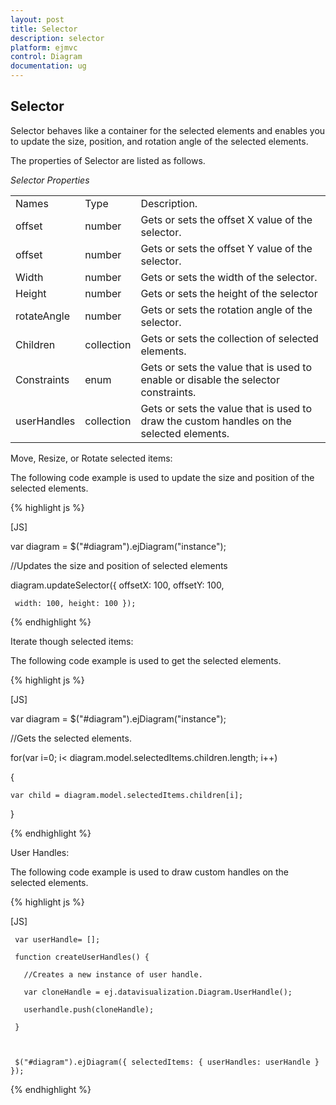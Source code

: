 ```yaml
---
layout: post
title: Selector
description: selector
platform: ejmvc
control: Diagram
documentation: ug
---
```


## Selector

Selector behaves like a container for the selected elements and enables you to update the size, position, and rotation angle of the selected elements.

The properties of Selector are listed as follows.

_Selector Properties_

<table>
<tr>
<td>
Names</td><td>
Type </td><td>
Description.</td></tr>
<tr>
<td>
offset</td><td>
number</td><td>
Gets or sets the offset X value of the selector.</td></tr>
<tr>
<td>
offset</td><td>
number</td><td>
Gets or sets the offset Y value of the selector.</td></tr>
<tr>
<td>
Width</td><td>
number</td><td>
Gets or sets the width of the selector.</td></tr>
<tr>
<td>
Height</td><td>
number</td><td>
Gets or sets the height of the selector</td></tr>
<tr>
<td>
rotateAngle</td><td>
number</td><td>
Gets or sets the rotation angle of the selector.</td></tr>
<tr>
<td>
Children</td><td>
collection</td><td>
Gets or sets the collection of selected elements.</td></tr>
<tr>
<td>
Constraints</td><td>
enum</td><td>
Gets or sets the value that is used to enable or disable the selector constraints.</td></tr>
<tr>
<td>
userHandles</td><td>
collection</td><td>
Gets or sets the value that is used to draw the custom handles on the selected elements.</td></tr>
</table>
Move, Resize, or Rotate selected items:

The following code example is used to update the size and position of the selected elements.

{% highlight js %}

[JS]



var diagram = $("#diagram").ejDiagram("instance");

//Updates the size and position of selected elements

diagram.updateSelector({ offsetX: 100, offsetY: 100,       

     width: 100, height: 100 });





{% endhighlight %}

Iterate though selected items:

The following code example is used to get the selected elements.

{% highlight js %}

[JS]



var diagram = $("#diagram").ejDiagram("instance");

//Gets the selected elements.

for(var i=0; i< diagram.model.selectedItems.children.length; i++)

{

    var child = diagram.model.selectedItems.children[i];

}



{% endhighlight %}

User Handles:

 The following code example is used to draw custom handles on the selected elements.

{% highlight js %}

[JS]



     var userHandle= [];

     function createUserHandles() {

       //Creates a new instance of user handle.

       var cloneHandle = ej.datavisualization.Diagram.UserHandle();

       userhandle.push(cloneHandle);

     }



     $("#diagram").ejDiagram({ selectedItems: { userHandles: userHandle } });



{% endhighlight %}



